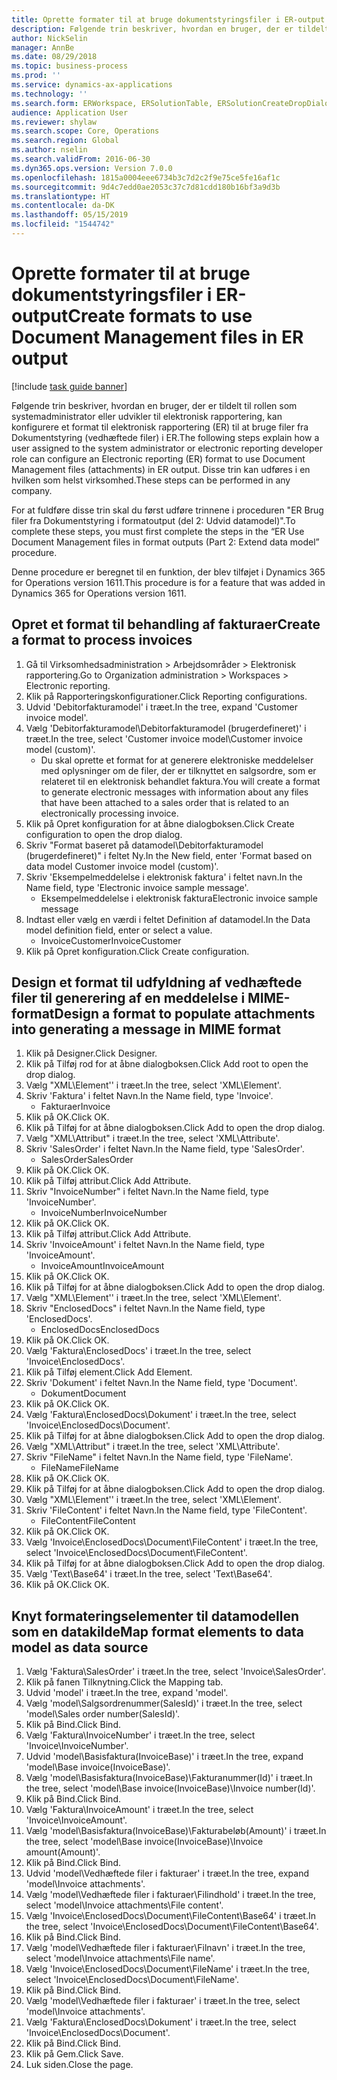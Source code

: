 ```yaml
---
title: Oprette formater til at bruge dokumentstyringsfiler i ER-output
description: Følgende trin beskriver, hvordan en bruger, der er tildelt rollen som systemadministrator eller udvikler til elektronisk rapportering, kan konfigurere et format til elektronisk rapportering til at bruge filer fra Dokumentstyring (vedhæftede filer) i ER-output.
author: NickSelin
manager: AnnBe
ms.date: 08/29/2018
ms.topic: business-process
ms.prod: ''
ms.service: dynamics-ax-applications
ms.technology: ''
ms.search.form: ERWorkspace, ERSolutionTable, ERSolutionCreateDropDialog, EROperationDesigner, ERComponentTypeDropDialog
audience: Application User
ms.reviewer: shylaw
ms.search.scope: Core, Operations
ms.search.region: Global
ms.author: nselin
ms.search.validFrom: 2016-06-30
ms.dyn365.ops.version: Version 7.0.0
ms.openlocfilehash: 1815a0004eee6734b3c7d2c2f9e75ce5fe16af1c
ms.sourcegitcommit: 9d4c7edd0ae2053c37c7d81cdd180b16bf3a9d3b
ms.translationtype: HT
ms.contentlocale: da-DK
ms.lasthandoff: 05/15/2019
ms.locfileid: "1544742"
---
```

# <a name="create-formats-to-use-document-management-files-in-er-output"></a><span data-ttu-id="00572-103">Oprette formater til at bruge dokumentstyringsfiler i ER-output</span><span class="sxs-lookup"><span data-stu-id="00572-103">Create formats to use Document Management files in ER output</span></span>

[!include [task guide banner](../../includes/task-guide-banner.md)]

<span data-ttu-id="00572-104">Følgende trin beskriver, hvordan en bruger, der er tildelt til rollen som systemadministrator eller udvikler til elektronisk rapportering, kan konfigurere et format til elektronisk rapportering (ER) til at bruge filer fra Dokumentstyring (vedhæftede filer) i ER.</span><span class="sxs-lookup"><span data-stu-id="00572-104">The following steps explain how a user assigned to the system administrator or electronic reporting developer role can configure an Electronic reporting (ER) format to use Document Management files (attachments) in ER output.</span></span> <span data-ttu-id="00572-105">Disse trin kan udføres i en hvilken som helst virksomhed.</span><span class="sxs-lookup"><span data-stu-id="00572-105">These steps can be performed in any company.</span></span>

<span data-ttu-id="00572-106">For at fuldføre disse trin skal du først udføre trinnene i proceduren "ER Brug filer fra Dokumentstyring i formatoutput (del 2: Udvid datamodel)".</span><span class="sxs-lookup"><span data-stu-id="00572-106">To complete these steps, you must first complete the steps in the “ER Use Document Management files in format outputs (Part 2: Extend data model” procedure.</span></span>

<span data-ttu-id="00572-107">Denne procedure er beregnet til en funktion, der blev tilføjet i Dynamics 365 for Operations version 1611.</span><span class="sxs-lookup"><span data-stu-id="00572-107">This procedure is for a feature that was added in Dynamics 365 for Operations version 1611.</span></span>


## <a name="create-a-format-to-process-invoices"></a><span data-ttu-id="00572-108">Opret et format til behandling af fakturaer</span><span class="sxs-lookup"><span data-stu-id="00572-108">Create a format to process invoices</span></span>
1. <span data-ttu-id="00572-109">Gå til Virksomhedsadministration > Arbejdsområder > Elektronisk rapportering.</span><span class="sxs-lookup"><span data-stu-id="00572-109">Go to Organization administration > Workspaces > Electronic reporting.</span></span>
2. <span data-ttu-id="00572-110">Klik på Rapporteringskonfigurationer.</span><span class="sxs-lookup"><span data-stu-id="00572-110">Click Reporting configurations.</span></span>
3. <span data-ttu-id="00572-111">Udvid 'Debitorfakturamodel' i træet.</span><span class="sxs-lookup"><span data-stu-id="00572-111">In the tree, expand 'Customer invoice model'.</span></span>
4. <span data-ttu-id="00572-112">Vælg 'Debitorfakturamodel\Debitorfakturamodel (brugerdefineret)' i træet.</span><span class="sxs-lookup"><span data-stu-id="00572-112">In the tree, select 'Customer invoice model\Customer invoice model (custom)'.</span></span>
    * <span data-ttu-id="00572-113">Du skal oprette et format for at generere elektroniske meddelelser med oplysninger om de filer, der er tilknyttet en salgsordre, som er relateret til en elektronisk behandlet faktura.</span><span class="sxs-lookup"><span data-stu-id="00572-113">You will create a format to generate electronic messages with information about any files that have been attached to a sales order that is related to an electronically processing invoice.</span></span>  
5. <span data-ttu-id="00572-114">Klik på Opret konfiguration for at åbne dialogboksen.</span><span class="sxs-lookup"><span data-stu-id="00572-114">Click Create configuration to open the drop dialog.</span></span>
6. <span data-ttu-id="00572-115">Skriv "Format baseret på datamodel\Debitorfakturamodel (brugerdefineret)" i feltet Ny.</span><span class="sxs-lookup"><span data-stu-id="00572-115">In the New field, enter 'Format based on data model Customer invoice model (custom)'.</span></span>
7. <span data-ttu-id="00572-116">Skriv 'Eksempelmeddelelse i elektronisk faktura' i feltet navn.</span><span class="sxs-lookup"><span data-stu-id="00572-116">In the Name field, type 'Electronic invoice sample message'.</span></span>
    * <span data-ttu-id="00572-117">Eksempelmeddelelse i elektronisk faktura</span><span class="sxs-lookup"><span data-stu-id="00572-117">Electronic invoice sample message</span></span>  
8. <span data-ttu-id="00572-118">Indtast eller vælg en værdi i feltet Definition af datamodel.</span><span class="sxs-lookup"><span data-stu-id="00572-118">In the Data model definition field, enter or select a value.</span></span>
    * <span data-ttu-id="00572-119">InvoiceCustomer</span><span class="sxs-lookup"><span data-stu-id="00572-119">InvoiceCustomer</span></span>  
9. <span data-ttu-id="00572-120">Klik på Opret konfiguration.</span><span class="sxs-lookup"><span data-stu-id="00572-120">Click Create configuration.</span></span>

## <a name="design-a-format-to-populate-attachments-into-generating-a-message-in-mime-format"></a><span data-ttu-id="00572-121">Design et format til udfyldning af vedhæftede filer til generering af en meddelelse i MIME-format</span><span class="sxs-lookup"><span data-stu-id="00572-121">Design a format to populate attachments into generating a message in MIME format</span></span>
1. <span data-ttu-id="00572-122">Klik på Designer.</span><span class="sxs-lookup"><span data-stu-id="00572-122">Click Designer.</span></span>
2. <span data-ttu-id="00572-123">Klik på Tilføj rod for at åbne dialogboksen.</span><span class="sxs-lookup"><span data-stu-id="00572-123">Click Add root to open the drop dialog.</span></span>
3. <span data-ttu-id="00572-124">Vælg "XML\Element'' i træet.</span><span class="sxs-lookup"><span data-stu-id="00572-124">In the tree, select 'XML\Element'.</span></span>
4. <span data-ttu-id="00572-125">Skriv 'Faktura' i feltet Navn.</span><span class="sxs-lookup"><span data-stu-id="00572-125">In the Name field, type 'Invoice'.</span></span>
    * <span data-ttu-id="00572-126">Fakturaer</span><span class="sxs-lookup"><span data-stu-id="00572-126">Invoice</span></span>  
5. <span data-ttu-id="00572-127">Klik på OK.</span><span class="sxs-lookup"><span data-stu-id="00572-127">Click OK.</span></span>
6. <span data-ttu-id="00572-128">Klik på Tilføj for at åbne dialogboksen.</span><span class="sxs-lookup"><span data-stu-id="00572-128">Click Add to open the drop dialog.</span></span>
7. <span data-ttu-id="00572-129">Vælg "XML\Attribut" i træet.</span><span class="sxs-lookup"><span data-stu-id="00572-129">In the tree, select 'XML\Attribute'.</span></span>
8. <span data-ttu-id="00572-130">Skriv 'SalesOrder' i feltet Navn.</span><span class="sxs-lookup"><span data-stu-id="00572-130">In the Name field, type 'SalesOrder'.</span></span>
    * <span data-ttu-id="00572-131">SalesOrder</span><span class="sxs-lookup"><span data-stu-id="00572-131">SalesOrder</span></span>  
9. <span data-ttu-id="00572-132">Klik på OK.</span><span class="sxs-lookup"><span data-stu-id="00572-132">Click OK.</span></span>
10. <span data-ttu-id="00572-133">Klik på Tilføj attribut.</span><span class="sxs-lookup"><span data-stu-id="00572-133">Click Add Attribute.</span></span>
11. <span data-ttu-id="00572-134">Skriv "InvoiceNumber" i feltet Navn.</span><span class="sxs-lookup"><span data-stu-id="00572-134">In the Name field, type 'InvoiceNumber'.</span></span>
    * <span data-ttu-id="00572-135">InvoiceNumber</span><span class="sxs-lookup"><span data-stu-id="00572-135">InvoiceNumber</span></span>  
12. <span data-ttu-id="00572-136">Klik på OK.</span><span class="sxs-lookup"><span data-stu-id="00572-136">Click OK.</span></span>
13. <span data-ttu-id="00572-137">Klik på Tilføj attribut.</span><span class="sxs-lookup"><span data-stu-id="00572-137">Click Add Attribute.</span></span>
14. <span data-ttu-id="00572-138">Skriv 'InvoiceAmount' i feltet Navn.</span><span class="sxs-lookup"><span data-stu-id="00572-138">In the Name field, type 'InvoiceAmount'.</span></span>
    * <span data-ttu-id="00572-139">InvoiceAmount</span><span class="sxs-lookup"><span data-stu-id="00572-139">InvoiceAmount</span></span>  
15. <span data-ttu-id="00572-140">Klik på OK.</span><span class="sxs-lookup"><span data-stu-id="00572-140">Click OK.</span></span>
16. <span data-ttu-id="00572-141">Klik på Tilføj for at åbne dialogboksen.</span><span class="sxs-lookup"><span data-stu-id="00572-141">Click Add to open the drop dialog.</span></span>
17. <span data-ttu-id="00572-142">Vælg "XML\Element'' i træet.</span><span class="sxs-lookup"><span data-stu-id="00572-142">In the tree, select 'XML\Element'.</span></span>
18. <span data-ttu-id="00572-143">Skriv "EnclosedDocs" i feltet Navn.</span><span class="sxs-lookup"><span data-stu-id="00572-143">In the Name field, type 'EnclosedDocs'.</span></span>
    * <span data-ttu-id="00572-144">EnclosedDocs</span><span class="sxs-lookup"><span data-stu-id="00572-144">EnclosedDocs</span></span>  
19. <span data-ttu-id="00572-145">Klik på OK.</span><span class="sxs-lookup"><span data-stu-id="00572-145">Click OK.</span></span>
20. <span data-ttu-id="00572-146">Vælg 'Faktura\EnclosedDocs' i træet.</span><span class="sxs-lookup"><span data-stu-id="00572-146">In the tree, select 'Invoice\EnclosedDocs'.</span></span>
21. <span data-ttu-id="00572-147">Klik på Tilføj element.</span><span class="sxs-lookup"><span data-stu-id="00572-147">Click Add Element.</span></span>
22. <span data-ttu-id="00572-148">Skriv 'Dokument' i feltet Navn.</span><span class="sxs-lookup"><span data-stu-id="00572-148">In the Name field, type 'Document'.</span></span>
    * <span data-ttu-id="00572-149">Dokument</span><span class="sxs-lookup"><span data-stu-id="00572-149">Document</span></span>  
23. <span data-ttu-id="00572-150">Klik på OK.</span><span class="sxs-lookup"><span data-stu-id="00572-150">Click OK.</span></span>
24. <span data-ttu-id="00572-151">Vælg 'Faktura\EnclosedDocs\Dokument' i træet.</span><span class="sxs-lookup"><span data-stu-id="00572-151">In the tree, select 'Invoice\EnclosedDocs\Document'.</span></span>
25. <span data-ttu-id="00572-152">Klik på Tilføj for at åbne dialogboksen.</span><span class="sxs-lookup"><span data-stu-id="00572-152">Click Add to open the drop dialog.</span></span>
26. <span data-ttu-id="00572-153">Vælg "XML\Attribut" i træet.</span><span class="sxs-lookup"><span data-stu-id="00572-153">In the tree, select 'XML\Attribute'.</span></span>
27. <span data-ttu-id="00572-154">Skriv "FileName" i feltet Navn.</span><span class="sxs-lookup"><span data-stu-id="00572-154">In the Name field, type 'FileName'.</span></span>
    * <span data-ttu-id="00572-155">FileName</span><span class="sxs-lookup"><span data-stu-id="00572-155">FileName</span></span>  
28. <span data-ttu-id="00572-156">Klik på OK.</span><span class="sxs-lookup"><span data-stu-id="00572-156">Click OK.</span></span>
29. <span data-ttu-id="00572-157">Klik på Tilføj for at åbne dialogboksen.</span><span class="sxs-lookup"><span data-stu-id="00572-157">Click Add to open the drop dialog.</span></span>
30. <span data-ttu-id="00572-158">Vælg "XML\Element'' i træet.</span><span class="sxs-lookup"><span data-stu-id="00572-158">In the tree, select 'XML\Element'.</span></span>
31. <span data-ttu-id="00572-159">Skriv 'FileContent' i feltet Navn.</span><span class="sxs-lookup"><span data-stu-id="00572-159">In the Name field, type 'FileContent'.</span></span>
    * <span data-ttu-id="00572-160">FileContent</span><span class="sxs-lookup"><span data-stu-id="00572-160">FileContent</span></span>  
32. <span data-ttu-id="00572-161">Klik på OK.</span><span class="sxs-lookup"><span data-stu-id="00572-161">Click OK.</span></span>
33. <span data-ttu-id="00572-162">Vælg 'Invoice\EnclosedDocs\Document\FileContent' i træet.</span><span class="sxs-lookup"><span data-stu-id="00572-162">In the tree, select 'Invoice\EnclosedDocs\Document\FileContent'.</span></span>
34. <span data-ttu-id="00572-163">Klik på Tilføj for at åbne dialogboksen.</span><span class="sxs-lookup"><span data-stu-id="00572-163">Click Add to open the drop dialog.</span></span>
35. <span data-ttu-id="00572-164">Vælg 'Text\Base64' i træet.</span><span class="sxs-lookup"><span data-stu-id="00572-164">In the tree, select 'Text\Base64'.</span></span>
36. <span data-ttu-id="00572-165">Klik på OK.</span><span class="sxs-lookup"><span data-stu-id="00572-165">Click OK.</span></span>

## <a name="map-format-elements-to-data-model-as-data-source"></a><span data-ttu-id="00572-166">Knyt formateringselementer til datamodellen som en datakilde</span><span class="sxs-lookup"><span data-stu-id="00572-166">Map format elements to data model as data source</span></span>
1. <span data-ttu-id="00572-167">Vælg 'Faktura\SalesOrder' i træet.</span><span class="sxs-lookup"><span data-stu-id="00572-167">In the tree, select 'Invoice\SalesOrder'.</span></span>
2. <span data-ttu-id="00572-168">Klik på fanen Tilknytning.</span><span class="sxs-lookup"><span data-stu-id="00572-168">Click the Mapping tab.</span></span>
3. <span data-ttu-id="00572-169">Udvid 'model' i træet.</span><span class="sxs-lookup"><span data-stu-id="00572-169">In the tree, expand 'model'.</span></span>
4. <span data-ttu-id="00572-170">Vælg 'model\Salgsordrenummer(SalesId)' i træet.</span><span class="sxs-lookup"><span data-stu-id="00572-170">In the tree, select 'model\Sales order number(SalesId)'.</span></span>
5. <span data-ttu-id="00572-171">Klik på Bind.</span><span class="sxs-lookup"><span data-stu-id="00572-171">Click Bind.</span></span>
6. <span data-ttu-id="00572-172">Vælg 'Faktura\InvoiceNumber' i træet.</span><span class="sxs-lookup"><span data-stu-id="00572-172">In the tree, select 'Invoice\InvoiceNumber'.</span></span>
7. <span data-ttu-id="00572-173">Udvid 'model\Basisfaktura(InvoiceBase)' i træet.</span><span class="sxs-lookup"><span data-stu-id="00572-173">In the tree, expand 'model\Base invoice(InvoiceBase)'.</span></span>
8. <span data-ttu-id="00572-174">Vælg 'model\Basisfaktura(InvoiceBase)\Fakturanummer(Id)' i træet.</span><span class="sxs-lookup"><span data-stu-id="00572-174">In the tree, select 'model\Base invoice(InvoiceBase)\Invoice number(Id)'.</span></span>
9. <span data-ttu-id="00572-175">Klik på Bind.</span><span class="sxs-lookup"><span data-stu-id="00572-175">Click Bind.</span></span>
10. <span data-ttu-id="00572-176">Vælg 'Faktura\InvoiceAmount' i træet.</span><span class="sxs-lookup"><span data-stu-id="00572-176">In the tree, select 'Invoice\InvoiceAmount'.</span></span>
11. <span data-ttu-id="00572-177">Vælg 'model\Basisfaktura(InvoiceBase)\Fakturabeløb(Amount)' i træet.</span><span class="sxs-lookup"><span data-stu-id="00572-177">In the tree, select 'model\Base invoice(InvoiceBase)\Invoice amount(Amount)'.</span></span>
12. <span data-ttu-id="00572-178">Klik på Bind.</span><span class="sxs-lookup"><span data-stu-id="00572-178">Click Bind.</span></span>
13. <span data-ttu-id="00572-179">Udvid 'model\Vedhæftede filer i fakturaer' i træet.</span><span class="sxs-lookup"><span data-stu-id="00572-179">In the tree, expand 'model\Invoice attachments'.</span></span>
14. <span data-ttu-id="00572-180">Vælg 'model\Vedhæftede filer i fakturaer\Filindhold' i træet.</span><span class="sxs-lookup"><span data-stu-id="00572-180">In the tree, select 'model\Invoice attachments\File content'.</span></span>
15. <span data-ttu-id="00572-181">Vælg 'Invoice\EnclosedDocs\Document\FileContent\Base64' i træet.</span><span class="sxs-lookup"><span data-stu-id="00572-181">In the tree, select 'Invoice\EnclosedDocs\Document\FileContent\Base64'.</span></span>
16. <span data-ttu-id="00572-182">Klik på Bind.</span><span class="sxs-lookup"><span data-stu-id="00572-182">Click Bind.</span></span>
17. <span data-ttu-id="00572-183">Vælg 'model\Vedhæftede filer i fakturaer\Filnavn' i træet.</span><span class="sxs-lookup"><span data-stu-id="00572-183">In the tree, select 'model\Invoice attachments\File name'.</span></span>
18. <span data-ttu-id="00572-184">Vælg 'Invoice\EnclosedDocs\Document\FileName' i træet.</span><span class="sxs-lookup"><span data-stu-id="00572-184">In the tree, select 'Invoice\EnclosedDocs\Document\FileName'.</span></span>
19. <span data-ttu-id="00572-185">Klik på Bind.</span><span class="sxs-lookup"><span data-stu-id="00572-185">Click Bind.</span></span>
20. <span data-ttu-id="00572-186">Vælg 'model\Vedhæftede filer i fakturaer' i træet.</span><span class="sxs-lookup"><span data-stu-id="00572-186">In the tree, select 'model\Invoice attachments'.</span></span>
21. <span data-ttu-id="00572-187">Vælg 'Faktura\EnclosedDocs\Dokument' i træet.</span><span class="sxs-lookup"><span data-stu-id="00572-187">In the tree, select 'Invoice\EnclosedDocs\Document'.</span></span>
22. <span data-ttu-id="00572-188">Klik på Bind.</span><span class="sxs-lookup"><span data-stu-id="00572-188">Click Bind.</span></span>
23. <span data-ttu-id="00572-189">Klik på Gem.</span><span class="sxs-lookup"><span data-stu-id="00572-189">Click Save.</span></span>
24. <span data-ttu-id="00572-190">Luk siden.</span><span class="sxs-lookup"><span data-stu-id="00572-190">Close the page.</span></span>

